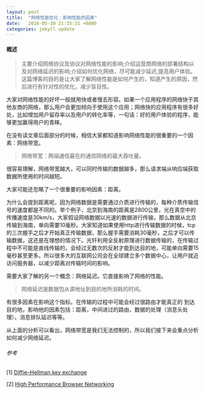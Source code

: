 ```yaml
---
layout: post
title:  "网络性能优化：影响性能的因素"
date:   2016-05-30 21:35:31 +0800
categories: jekyll update
---
```

#### 概述
 
>主要介绍网络协议及协议对网络性能的影响;介绍运营商网络的部署结构以及对网络延迟的影响;介绍如何优化网络，尽可能减少延迟,提高用户体验。
这篇博客的目的是让大家了解网络性能是如何产生的，知道产生的原因，然后进行有针对性的优化，减少盲目性。

大家对网络性能的好坏一般就用快或者慢去形容。如果一个应用程序的网络快于其他友商的网络，那么用户会更加倾向于使用这个应用；网络快的应用程序有很多好处，比如增加用户留存率以及用户的转化率等，一句话：好的用户体验的程序，能够更加赢得用户的青睐。


在没有读文章后面部分的时候，相信大家都知道影响网络性能的很重要的一个因素：网络带宽。

>网络带宽：两端通信最在的通信网络的最大吞吐量。

很容易理解，网络带宽越大，可以同时传输的数据越多，那么请求端从响应端获取数据所使用的时间越短。

大家可能还忽略了一个很重要的影响因素：距离。

为什么会提到距离呢，因为网络数据是需要通过介质进行传输的，每种介质传输信号的速度都是不同的。举个例子，北京到海南的距离是2800公里，光在真空中的传播速度是30km/s，大家假设网络数据以光速的数据进行传输，那么数据从北京传输到海南，单向需要10毫秒。大家知道如果使用http进行传输数据的时候，tcp的三次握手之后才开始真正传输数据，那么握手需要消耗30毫秒，之后才可以传输数据，这还是在理想的情况下。光钎利用全反射原理进行数据传输的，在传输过程中不可能是直线传输的，会经过无数次的反射才能到达目的地，可能单向需要15毫秒甚至更多。所以很多大的互联网公司会在全球建立多个数据中心，让用户就近访问服务器，以减少距离对传输时间的影响。

需要大家了解的另一个概念：网络延迟。它直接影响了网络的性能。

>网络延迟是数据包从源地址到目的地所消耗的时间。

有很多因素在影响这个指标。在传输的过程中可能会经过很路由才能真正的
到达目的地，影响他的因素包括：距离，中间进过的路由，数据的处理（消息头处理），消息排队延迟等等。

从上面的分析可以看出，网络带宽是我们无法控制的，所以我们接下来会重点分析如何减少网络延迟。



###### 参考

[1] [Diffie–Hellman key exchange](https://en.wikipedia.org/wiki/Diffie–Hellman_key_exchange)

[2] [High Performance Browser Networking](http://chimera.labs.oreilly.com/books/1230000000545)
